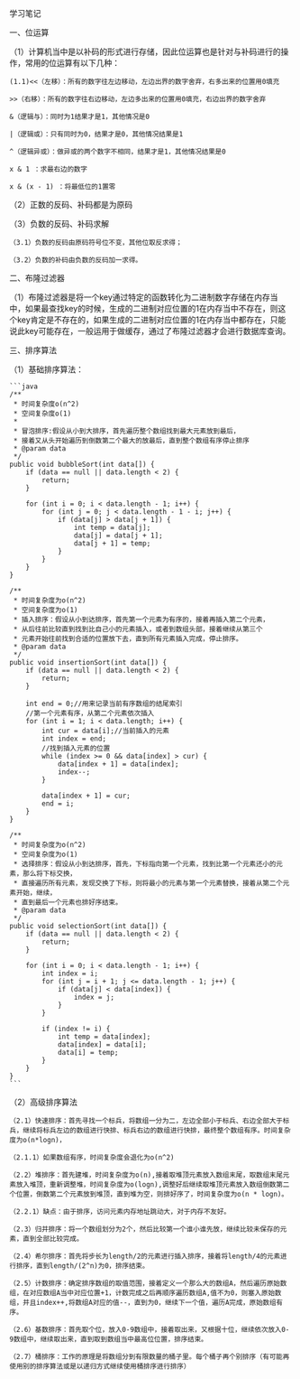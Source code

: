 学习笔记

一、位运算

（1）计算机当中是以补码的形式进行存储，因此位运算也是针对与补码进行的操作，常用的位运算有以下几种：
	
	(1.1)<<（左移）：所有的数字往左边移动，左边出界的数字舍弃，右多出来的位置用0填充
	
	>>（右移）：所有的数字往右边移动，左边多出来的位置用0填充，右边出界的数字舍弃
	
	&（逻辑与）：同时为1结果才是1，其他情况是0
	
	|（逻辑或）：只有同时为0，结果才是0，其他情况结果是1
	
	^（逻辑异或）：做异或的两个数字不相同，结果才是1，其他情况结果是0
	
	x & 1 ：求最右边的数字
	
	x & (x - 1) ：将最低位的1置零
	
（2）正数的反码、补码都是为原码

（3）负数的反码、补码求解

	（3.1）负数的反码由原码符号位不变，其他位取反求得；
	
	（3.2）负数的补码由负数的反码加一求得。

二、布隆过滤器

（1）布隆过滤器是将一个key通过特定的函数转化为二进制数字存储在内存当中，如果最查找key的时候，生成的二进制对应位置的1在内存当中不存在，则这个key肯定是不存在的，如果生成的二进制对应位置的1在内存当中都存在，只能说此key可能存在，一般运用于做缓存，通过了布隆过滤器才会进行数据库查询。

三、排序算法

（1）基础排序算法：

    ```java
    /**
     * 时间复杂度o(n^2)
     * 空间复杂度o(1)
     *
     * 冒泡排序:假设从小到大排序，首先遍历整个数组找到最大元素放到最后，
     * 接着又从头开始遍历到倒数第二个最大的放最后，直到整个数组有序停止排序
     * @param data
     */
    public void bubbleSort(int data[]) {
        if (data == null || data.length < 2) {
            return;
        }

        for (int i = 0; i < data.length - 1; i++) {
            for (int j = 0; j < data.length - 1 - i; j++) {
                if (data[j] > data[j + 1]) {
                    int temp = data[j];
                    data[j] = data[j + 1];
                    data[j + 1] = temp;
                }
            }
        }
    }

    /**
     * 时间复杂度为o(n^2)
     * 空间复杂度为o(1)
     * 插入排序：假设从小到达排序，首先第一个元素为有序的，接着再插入第二个元素，
     * 从后往前比较直到找到比自己小的元素插入，或者到数组头部，接着继续从第三个
     * 元素开始往前找到合适的位置放下去，直到所有元素插入完成，停止排序。
     * @param data
     */
    public void insertionSort(int data[]) {
        if (data == null || data.length < 2) {
            return;
        }

        int end = 0;//用来记录当前有序数组的结尾索引
        //第一个元素有序，从第二个元素依次插入
        for (int i = 1; i < data.length; i++) {
            int cur = data[i];//当前插入的元素
            int index = end;
            //找到插入元素的位置
            while (index >= 0 && data[index] > cur) {
                data[index + 1] = data[index];
                index--;
            }

            data[index + 1] = cur;
            end = i;
        }
    }

    /**
     * 时间复杂度为o(n^2)
     * 空间复杂度为o(1)
     * 选择排序：假设从小到达排序，首先，下标指向第一个元素，找到比第一个元素还小的元素，那么将下标交换，
     * 直接遍历所有元素，发现交换了下标，则将最小的元素与第一个元素替换，接着从第二个元素开始，继续，
     * 直到最后一个元素也排好序结束。
     * @param data
     */
    public void selectionSort(int data[]) {
        if (data == null || data.length < 2) {
            return;
        }

        for (int i = 0; i < data.length - 1; i++) {
            int index = i;
            for (int j = i + 1; j <= data.length - 1; j++) {
                if (data[j] < data[index]) {
                    index = j;
                }
            }

            if (index != i) {
                int temp = data[index];
                data[index] = data[i];
                data[i] = temp;
            }
        }
    }
    ```

（2）高级排序算法
	
	（2.1）快速排序：首先寻找一个标兵，将数组一分为二，左边全部小于标兵、右边全部大于标兵，继续将标兵左边的数组进行快排、标兵右边的数组进行快排，最终整个数组有序。时间复杂度为o(n*logn)，

	（2.1.1）如果数组有序，时间复杂度会退化为o(n^2)

	（2.2）堆排序：首先建堆，时间复杂度为o(n),接着取堆顶元素放入数组末尾，取数组末尾元素放入堆顶，重新调整堆，时间复杂度为o(logn),调整好后继续取堆顶元素放入数组倒数第二个位置，倒数第二个元素放到堆顶，直到堆为空，则排好序了，时间复杂度为o(n * logn)。
	 
	（2.2.1）缺点：由于排序，访问元素内存地址跳动大，对于内存不友好。

	（2.3）归并排序：将一个数组划分为2个，然后比较第一个谁小谁先放，继续比较未保存的元素，直到全部比较完成。

	（2.4）希尔排序：首先将步长为length/2的元素进行插入排序，接着将length/4的元素进行排序，直到length/(2^n)为0，排序结束。

	（2.5）计数排序：确定排序数组的取值范围，接着定义一个那么大的数组A，然后遍历原始数组，在对应数组A当中对应位置+1，计数完成之后再顺序遍历数组A,值不为0，则塞入原始数组，并且index++,将数组A对应的值--，直到为0，继续下一个值，遍历A完成，原始数组有序。

	（2.6）基数排序：首先取个位，放入0-9数组中，接着取出来，又根据十位，继续依次放入0-9数组中，继续取出来，直到取到数组当中最高位位置，排序结束。

	（2.7）桶排序：工作的原理是将数组分到有限数量的桶子里。每个桶子再个别排序（有可能再使用别的排序算法或是以递归方式继续使用桶排序进行排序）
	

